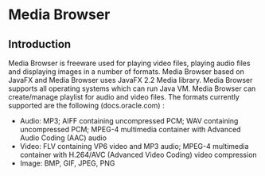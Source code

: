 # Media Browser
## Introduction
Media Browser is freeware used for playing video files, playing audio files and displaying
images in a number of formats. Media Browser based on JavaFX and Media Browser uses
JavaFX 2.2 Media library. Media Browser supports all operating systems which can run Java
VM. Media Browser can create/manage playlist for audio and video files.
The formats currently supported are the following (docs.oracle.com) :
*  Audio: MP3; AIFF containing uncompressed PCM; WAV containing uncompressed PCM;
MPEG-4 multimedia container with Advanced Audio Coding (AAC) audio
*  Video: FLV containing VP6 video and MP3 audio; MPEG-4 multimedia container with
H.264/AVC (Advanced Video Coding) video compression
*  Image: BMP, GIF, JPEG, PNG

